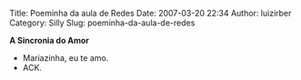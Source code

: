 Title: Poeminha da aula de Redes
Date: 2007-03-20 22:34
Author: luizirber
Category: Silly
Slug: poeminha-da-aula-de-redes

**A Sincronia do Amor**

- Mariazinha, eu te amo.  
- ACK.
